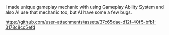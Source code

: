 I made unique gameplay mechanic with using Gameplay Ability System and also AI use that mechanic too, but AI have some a few bugs.

https://github.com/user-attachments/assets/37c65dae-d12f-40f5-bfb1-3178c8cc5efd


